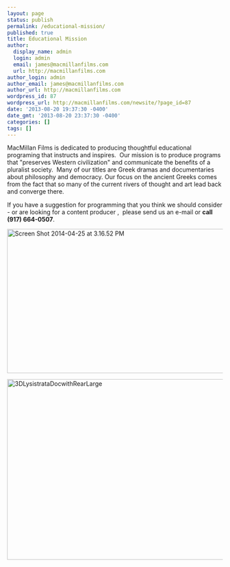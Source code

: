 ```yaml
---
layout: page
status: publish
permalink: /educational-mission/
published: true
title: Educational Mission
author:
  display_name: admin
  login: admin
  email: james@macmillanfilms.com
  url: http://macmillanfilms.com
author_login: admin
author_email: james@macmillanfilms.com
author_url: http://macmillanfilms.com
wordpress_id: 87
wordpress_url: http://macmillanfilms.com/newsite/?page_id=87
date: '2013-08-20 19:37:30 -0400'
date_gmt: '2013-08-20 23:37:30 -0400'
categories: []
tags: []
---
```

<p>MacMillan Films is dedicated to producing thoughtful educational programing that instructs and inspires.  Our mission is to produce programs that "preserves Western civilization" and communicate the benefits of a pluralist society.  Many of our titles are Greek dramas and documentaries about philosophy and democracy. Our focus on the ancient Greeks comes from the fact that so many of the current rivers of thought and art lead back and converge there.</p>
<p>If you have a suggestion for programming that you think we should consider - or are looking for a content producer ,  please send us an e-mail or <strong>call (917) 664-0507</strong>.</p>
<p><a href="https://www.macmillanfilms.com/wp-content/uploads/2014/04/Screen-Shot-2014-04-25-at-3.16.52-PM.png"><img class="alignnone size-large wp-image-162" src="https://www.macmillanfilms.com/wp-content/uploads/2014/04/Screen-Shot-2014-04-25-at-3.16.52-PM-1024x570.png" alt="Screen Shot 2014-04-25 at 3.16.52 PM" width="604" height="336" /></a></p>
<p><a href="https://www.macmillanfilms.com/programs/lysistrata-documentary/"><img class="alignnone size-large wp-image-155" src="https://www.macmillanfilms.com/wp-content/uploads/2014/04/3DLysistrataDocwithRearLarge-1024x714.jpg" alt="3DLysistrataDocwithRearLarge" width="604" height="421" /></a></p>
